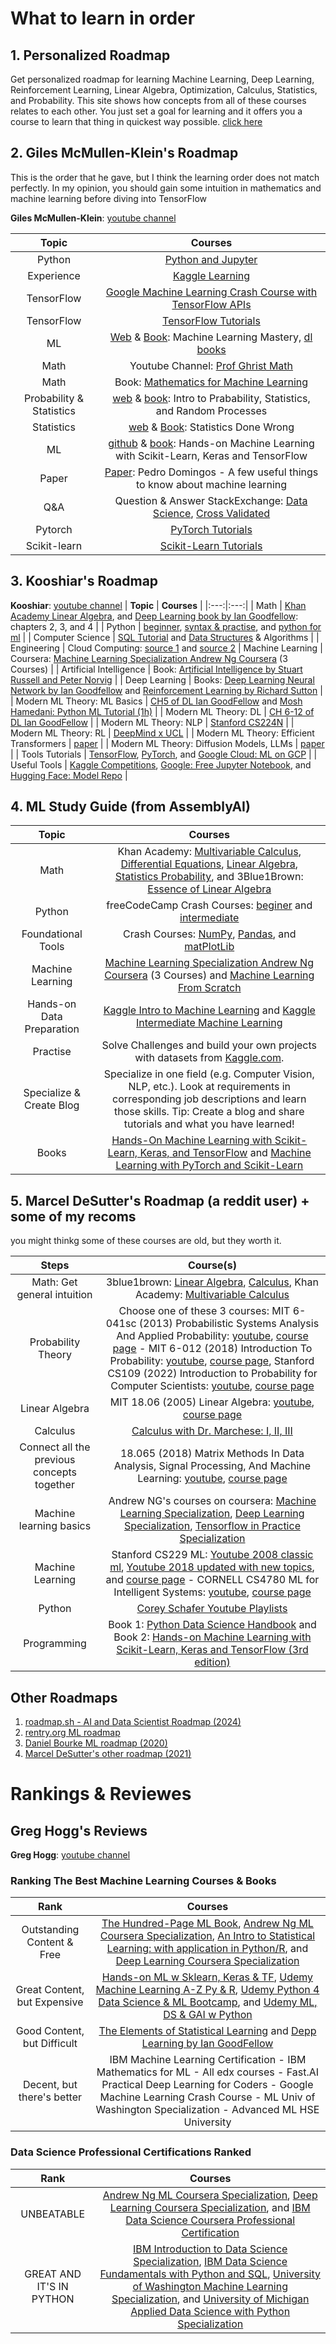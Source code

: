 # What to learn in order

## 1. Personalized Roadmap

Get personalized roadmap for learning Machine Learning, Deep Learning, Reinforcement Learning, Linear Algebra, Optimization, Calculus, Statistics, and Probability. This site shows how concepts from all of these courses relates to each other. You just set a goal for learning and it offers you a course to learn that thing in quickest way possible.
[click here](https://maps.joindeltaacademy.com/)

## 2. Giles McMullen-Klein's Roadmap

This is the order that he gave, but I think the learning order does not match perfectly. In my opinion, you should gain some intuition in mathematics and machine learning before diving into TensorFlow

**Giles McMullen-Klein**: [youtube channel](https://www.youtube.com/@gilesmcmullen)

| **Topic** | **Courses** |
|:---:|:---:|
| Python | [Python and Jupyter](https://opentechschool.github.io/python-data-intro/core/recap.html) |
| Experience | [Kaggle Learning](https://www.kaggle.com/learn) |
| TensorFlow | [Google Machine Learning Crash Course with TensorFlow APIs](https://developers.google.com/machine-learning/crash-course/) |
| TensorFlow | [TensorFlow Tutorials](https://www.tensorflow.org/tutorials) |
| ML | [Web](https://machinelearningmastery.com/start-here/) & [Book](https://machinelearningmastery.com/products/): Machine Learning Mastery, [dl books](https://libgen.rs/search.php?req=Jason+Brownlee&open=0&res=50&view=simple&phrase=1&column=author) |
| Math | Youtube Channel: [Prof Ghrist Math](https://www.youtube.com/@prof-g/playlists) |
| Math | Book: [Mathematics for Machine Learning](https://mml-book.github.io/) |
| Probability & Statistics | [web](https://www.probabilitycourse.com/chapter1/1_1_0_what_is_probability.php) & [book](https://download.library.lol/main/3306000/74216f6e871ea6caeb4f2411fb23ff5f/Hossein%20Pishro-Nik%20-%20Introduction%20to%20Probability%2C%20Statistics%2C%20and%20Random%20Processes-Kappa%20Research%2C%20LLC%20%282014%29.pdf): Intro to Prabability, Statistics, and Random Processes |
| Statistics | [web](https://www.statisticsdonewrong.com/) & [Book](https://download.library.lol/main/1327000/a859cbca829a4d35aa8f19d1146fc440/Alex%20Reinhart%20-%20Statistics%20Done%20Wrong_%20The%20Woefully%20Complete%20Guide-No%20Starch%20Press%20%282015%29.pdf): Statistics Done Wrong |
| ML | [github](https://github.com/ageron/handson-ml3) & [book](https://library.lol/main/D6756726683D9AACB09B8B71A2E76319): Hands-on Machine Learning with Scikit-Learn, Keras and TensorFlow |
| Paper | [Paper](https://courses.cs.duke.edu/spring20/compsci527/papers/Domingos.pdf): Pedro Domingos - A few useful things to know about machine learning |
| Q&A | Question & Answer StackExchange: [Data Science](https://datascience.stackexchange.com/), [Cross Validated](https://stats.stackexchange.com/?tags=machine-learning) |
| Pytorch | [PyTorch Tutorials](https://pytorch.org/tutorials/) |
| Scikit-learn | [Scikit-Learn Tutorials](https://scikit-learn.org/stable/tutorial/index.html) |


## 3. Kooshiar's Roadmap
**Kooshiar**: [youtube channel](https://www.youtube.com/@Kooshiar)
| **Topic** | **Courses** |
|:---:|:---:|
| Math | [Khan Academy Linear Algebra](https://www.khanacademy.org/math/linear-algebra), and [Deep Learning book by Ian Goodfellow](https://www.deeplearningbook.org/): chapters 2, 3, and 4 |
| Python | [beginner](https://www.youtube.com/watch?v=kqtD5dpn9C8), [syntax & practise](https://www.w3schools.com/python/python_exercises.asp), and [python for ml](https://www.youtube.com/watch?v=7eh4d6sabA0) |
| Computer Science | [SQL Tutorial](https://www.youtube.com/watch?v=HXV3zeQKqGY) and [Data Structures](https://www.youtube.com/watch?v=RBSGKlAvoiM&t=187s) & Algorithms |
| Engineering | Cloud Computing: [source 1](https://www.youtube.com/watch?v=r4YIdn2eTm4) and [source 2](https://www.youtube.com/watch?v=xcODUk0o6tU)
| Machine Learning | Coursera: [Machine Learning Specialization Andrew Ng Coursera](https://www.coursera.org/specializations/machine-learning-introduction) (3 Courses) |
| Artificial Intelligence | Book: [Artificial Intelligence by Stuart Russell and Peter Norvig](https://aima.cs.berkeley.edu/index.html) |
| Deep Learning | Books: [Deep Learning Neural Network by Ian Goodfellow](https://www.deeplearningbook.org/) and [Reinforcement Learning by Richard Sutton](http://www.incompleteideas.net/book/RLbook2020.pdf) |
| Modern ML Theory: ML Basics | [CH5 of DL Ian GoodFellow](https://www.deeplearningbook.org/) and [Mosh Hamedani: Python ML Tutorial (1h)](https://www.youtube.com/watch?v=7eh4d6sabA0) |
| Modern ML Theory: DL | [CH 6-12 of DL Ian GoodFellow](https://www.deeplearningbook.org/) |
| Modern ML Theory: NLP | [Stanford CS224N](https://youtube.com/playlist?list=PLoROMvodv4rMFqRtEuo6SGjY4XbRIVRd4) |
| Modern ML Theory: RL | [DeepMind x UCL](https://www.youtube.com/playlist?list=PLqYmG7hTraZDVH599EItlEWsUOsJbAodm) |
| Modern ML Theory: Efficient Transformers | [paper](https://arxiv.org/pdf/2009.06732.pdf) |
| Modern ML Theory: Diffusion Models, LLMs | [paper](https://arxiv.org/pdf/2209.00796.pdf) |
| Tools Tutorials | [TensorFlow](https://www.tensorflow.org/tutorials), [PyTorch](https://pytorch.org/tutorials/), and [Google Cloud: ML on GCP](https://www.youtube.com/watch?v=f-Ly6qMETDY) |
| Useful Tools | [Kaggle Competitions](https://www.kaggle.com/competitions), [Google: Free Jupyter Notebook](https://colab.research.google.com/), and [Hugging Face: Model Repo](https://huggingface.co/models) |


## 4. ML Study Guide (from AssemblyAI)
| **Topic** | **Courses** |
|:---:|:---:|
| Math | Khan Academy: [Multivariable Calculus](https://www.khanacademy.org/math/multivariable-calculus), [Differential Equations](https://www.khanacademy.org/math/differential-equations), [Linear Algebra](https://www.khanacademy.org/math/linear-algebra), [Statistics Probability](https://www.khanacademy.org/math/statistics-probability), and 3Blue1Brown: [Essence of Linear Algebra](https://www.3blue1brown.com/essence-of-linear-algebra-page/) |
| Python | freeCodeCamp Crash Courses: [beginer](https://youtu.be/rfscVS0vtbw) and [intermediate](https://youtu.be/HGOBQPFzWKo) |
| Foundational Tools | Crash Courses: [NumPy](https://youtu.be/9JUAPgtkKpI), [Pandas](https://youtu.be/vmEHCJofslg), and [matPlotLib](https://youtu.be/3Xc3CA655Y4) |
| Machine Learning | [Machine Learning Specialization Andrew Ng Coursera](https://www.coursera.org/specializations/machine-learning-introduction) (3 Courses) and [Machine Learning From Scratch](https://youtube.com/playlist?list=PLqnslRFeH2Upcrywf-u2etjdxxkL8nl7E) |
| Hands-on Data Preparation | [Kaggle Intro to Machine Learning](https://www.kaggle.com/learn/intro-to-machine-learning) and [Kaggle Intermediate Machine Learning](https://www.kaggle.com/learn/intermediate-machine-learning) |
| Practise | Solve Challenges and build your own projects with datasets from [Kaggle.com](Kaggle.com). |
| Specialize & Create Blog | Specialize in one field (e.g. Computer Vision, NLP, etc.). Look at requirements in corresponding job descriptions and learn those skills. Tip: Create a blog and share tutorials and what you have learned! |
| Books | [Hands-On Machine Learning with Scikit-Learn, Keras, and TensorFlow](https://www.oreilly.com/library/view/hands-on-machine-learning/9781492032632/) and [Machine Learning with PyTorch and Scikit-Learn](https://www.packtpub.com/product/machine-learning-with-pytorch-and-scikit-learn/9781801819312) |


## 5. Marcel DeSutter's Roadmap (a reddit user) + some of my recoms

you might thinkg some of these courses are old, but they worth it.

| **Steps** | **Course(s)** |
|:---------:|:----------------:|
| Math: Get general intuition | 3blue1brown: [Linear Algebra](https://www.youtube.com/watch?v=fNk_zzaMoSs&list=PLZHQObOWTQDPD3MizzM2xVFitgF8hE_ab), [Calculus](https://www.youtube.com/watch?v=WUvTyaaNkzM&list=PLZHQObOWTQDMsr9K-rj53DwVRMYO3t5Yr), Khan Academy: [Multivariable Calculus](https://www.youtube.com/playlist?list=PLSQl0a2vh4HC5feHa6Rc5c0wbRTx56nF7) |
| Probability Theory | Choose one of these 3 courses: MIT 6-041sc (2013) Probabilistic Systems Analysis And Applied Probability: [youtube](https://www.youtube.com/playlist?list=PLUl4u3cNGP60A3XMwZ5sep719_nh95qOe), [course page](https://ocw.mit.edu/courses/6-041sc-probabilistic-systems-analysis-and-applied-probability-fall-2013/) - MIT 6-012 (2018) Introduction To Probability: [youtube](https://www.youtube.com/playlist?list=PLUl4u3cNGP60hI9ATjSFgLZpbNJ7myAg6), [course page](https://ocw.mit.edu/courses/res-6-012-introduction-to-probability-spring-2018/), Stanford CS109 (2022) Introduction to Probability for Computer Scientists: [youtube](https://www.youtube.com/playlist?list=PLoROMvodv4rOpr_A7B9SriE_iZmkanvUg), [course page](https://web.stanford.edu/class/archive/cs/cs109/cs109.1232/) |
| Linear Algebra | MIT 18.06 (2005) Linear Algebra: [youtube](https://www.youtube.com/playlist?list=PL221E2BBF13BECF6C), [course page](https://ocw.mit.edu/courses/18-06sc-linear-algebra-fall-2011/) |
| Calculus | [Calculus with Dr. Marchese: I, II, III](https://www.youtube.com/user/amarchese22/playlists) |
| Connect all the previous concepts together | 18.065 (2018) Matrix Methods In Data Analysis, Signal Processing, And Machine Learning: [youtube](https://www.youtube.com/playlist?list=PLUl4u3cNGP63oMNUHXqIUcrkS2PivhN3k), [course page](https://ocw.mit.edu/courses/18-065-matrix-methods-in-data-analysis-signal-processing-and-machine-learning-spring-2018/) |
| Machine learning basics | Andrew NG's courses on coursera: [Machine Learning Specialization](https://www.coursera.org/specializations/machine-learning-introduction), [Deep Learning Specialization](https://www.coursera.org/specializations/deep-learning), [Tensorflow in Practice Specialization](https://www.coursera.org/professional-certificates/tensorflow-in-practice)
| Machine Learning | Stanford CS229 ML: [Youtube 2008 classic ml](https://www.youtube.com/playlist?list=PLA89DCFA6ADACE599), [Youtube 2018 updated with new topics](https://www.youtube.com/playlist?list=PLoROMvodv4rMiGQp3WXShtMGgzqpfVfbU), and [course page](https://cs229.stanford.edu/syllabus-autumn2018.html) - CORNELL CS4780 ML for Intelligent Systems: [youtube](https://www.youtube.com/playlist?list=PLl8OlHZGYOQ7bkVbuRthEsaLr7bONzbXS), [course page](https://www.cs.cornell.edu/courses/cs4780/2024sp/) |
| Python | [Corey Schafer Youtube Playlists](https://www.youtube.com/user/schafer5/playlists) |
| Programming | Book 1: [Python Data Science Handbook](https://jakevdp.github.io/PythonDataScienceHandbook/) and Book 2: [ Hands-on Machine Learning with Scikit-Learn, Keras and TensorFlow (3rd edition)](https://github.com/ageron/handson-ml3) |


## Other Roadmaps
1. [roadmap.sh - AI and Data Scientist Roadmap (2024)](https://roadmap.sh/ai-data-scientist)
2. [rentry.org ML roadmap](https://rentry.org/machine-learning-roadmap)
3. [Daniel Bourke ML roadmap (2020)](https://whimsical.com/machine-learning-roadmap-2020-CA7f3ykvXpnJ9Az32vYXva)
4. [Marcel DeSutter's other roadmap (2021)](https://www.reddit.com/r/learnmachinelearning/comments/qlpcl8/comment/hj5mx9h/)



# Rankings & Reviewes 

## Greg Hogg's Reviews
**Greg Hogg**: [youtube channel](https://www.youtube.com/@GregHogg)
### Ranking The Best Machine Learning Courses & Books
| **Rank** | **Courses** |
|:---:|:---:|
| Outstanding Content & Free | [The Hundred-Page ML Book](http://themlbook.com/wiki/doku.php), [Andrew Ng ML Coursera Specialization](https://bit.ly/3d1QATT), [An Intro to Statistical Learning: with application in Python/R](https://www.statlearning.com/), and [Deep Learning Coursera Specialization](https://bit.ly/3KPfint) |
| Great Content, but Expensive | [Hands-on ML w Sklearn, Keras & TF](https://www.oreilly.com/library/view/hands-on-machine-learning/9781492032632/), [Udemy Machine Learning A-Z Py & R](https://www.udemy.com/course/machinelearning/), [Udemy Python 4 Data Science & ML Bootcamp](https://www.udemy.com/course/python-for-data-science-and-machine-learning-bootcamp/), and [Udemy ML, DS & GAI w Python](https://www.udemy.com/course/data-science-and-machine-learning-with-python-hands-on/) |
| Good Content, but Difficult | [The Elements of Statistical Learning](https://hastie.su.domains/ElemStatLearn/) and [Depp Learning by Ian GoodFellow](https://www.deeplearningbook.org/) |
| Decent, but there's better | IBM Machine Learning Certification - IBM Mathematics for ML - All edx courses - Fast.AI Practical Deep Learning for Coders - Google Machine Learning Crash Course - ML Univ of Washington Specialization - Advanced ML HSE University |

### Data Science Professional Certifications Ranked
| **Rank** | **Courses** |
|:---:|:---:|
| UNBEATABLE | [Andrew Ng ML Coursera Specialization](https://bit.ly/3d1QATT), [Deep Learning Coursera Specialization](https://bit.ly/3KPfint), and [IBM Data Science Coursera Professional Certification](https://bit.ly/3Rn00ZA) |
| GREAT AND IT'S IN PYTHON | [IBM Introduction to Data Science Specialization](https://bit.ly/3CWaFG8), [IBM Data Science Fundamentals with Python and SQL](https://bit.ly/3Qhi7ic), [University of Washington Machine Learning Specialization](https://bit.ly/3D04S2d), and [University of Michigan Applied Data Science with Python Specialization](https://bit.ly/3RlkFNk) |
